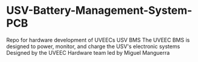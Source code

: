 # USV-Battery-Management-System-PCB
Repo for hardware development of UVEECs USV BMS
The UVEEC BMS is designed to power, monitor, and charge the USV's electronic systems
Designed by the UVEEC Hardware team led by Miguel Manguerra
